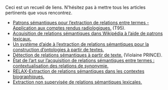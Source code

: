 Ceci est un recueil de liens. N'hésitez pas à mettre tous les articles pertinents que vous rencontrez.
   - [Patrons sémantiques pour l’extraction de relations entre termes -
Application aux comptes rendus radiologiques.](https://jep-taln2016.limsi.fr/actes/Actes%20JTR-2016/Papers/T95.pdf) (T95).
   - [Acquisition de relations sémantiques
dans Wikipédia à l’aide de patrons
lexicaux.](https://www.iro.umontreal.ca/~felipe/new-home/memoires/msc_agathe_molle.pdf)
   - [Un système d’aide à l’extraction de relations sémantiques
pour la construction d’ontologies à partir de textes.](https://tel.archives-ouvertes.fr/tel-00786260/document)
   - [Détection de relations sémantiques à partir de texte.](https://hal.archives-ouvertes.fr/lirmm-00739427/document) (Violaine PRINCE).
   - [État de l’art sur l’acquisition de relations sémantiques entre termes : contextualisation des relations de synonymie.](http://www.aclweb.org/anthology/F12-3013)
   - [RELAX-Extraction de relations sémantiques
dans les contextes biographiques.](https://www.atala.org/IMG/pdf/TAL-2008-49-1-08-Geierhos.pdf)
   - [Extraction non supervisée de relations sémantiques lexicales.](http://www.aclweb.org/anthology/F14-1022)